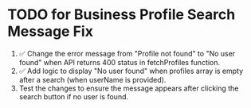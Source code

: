 # TODO for Business Profile Search Message Fix

1. ✅ Change the error message from "Profile not found" to "No user found" when API returns 400 status in fetchProfiles function.
2. ✅ Add logic to display "No user found" when profiles array is empty after a search (when userName is provided).
3. Test the changes to ensure the message appears after clicking the search button if no user is found.
